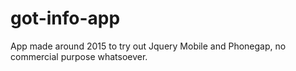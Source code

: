 # got-info-app
App made around 2015 to try out Jquery Mobile and Phonegap, no commercial purpose whatsoever.
